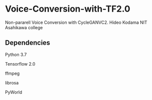 # Voice-Conversion-with-TF2.0
Non-pararell Voice Conversion with CycleGANVC2.
Hideo Kodama
NIT Asahikawa college

## Dependencies
Python 3.7

Tensorflow 2.0

ffmpeg

librosa

PyWorld
